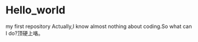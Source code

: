 # Hello_world
my first repository
Actually,I  know almost nothing about coding.So what can I do?顶硬上咯。
